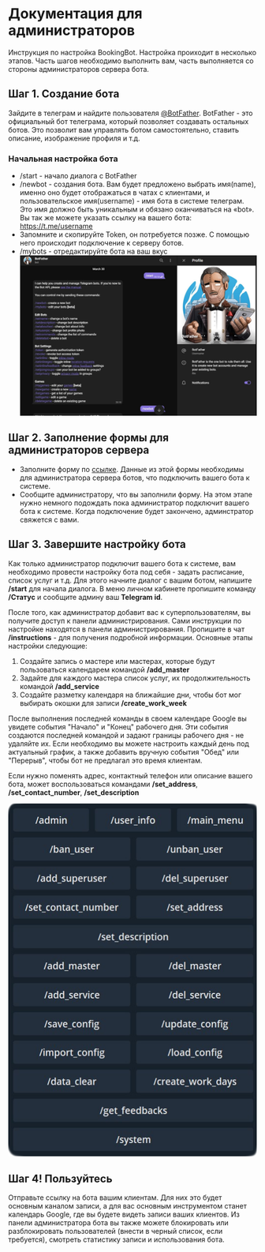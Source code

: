 Документация для администраторов
========================
Инструкция по настройка BookingBot. Настройка проиходит в несколько этапов. Часть шагов необходимо выполнить вам, часть выполняется со стороны администраторов сервера бота.

## Шаг 1. Создание бота
Зайдите в телеграм и найдите пользователя [@BotFather](https://telegram.me/botfather). BotFather - это официальный бот телеграма, который позволяет создавать остальных ботов. Это позволит вам управлять ботом самостоятельно, ставить описание, изображение профиля и т.д.  
### Начальная настройка бота
* /start - начало диалога с BotFather
* /newbot - создания бота. Вам будет предложено выбрать имя(name), именно оно будет отображаться в чатах с клиентами, и пользовательское имя(username) - имя бота в системе телеграм. Это имя должно быть уникальным и обязано оканчиваться на «bot». Вы так же можете указать ссылку на вашего бота: https://t.me/username
* Запомните и скопируйте Token, он потребуется позже. С помощью него происходит подключение к серверу ботов.
* /mybots - отредактируйте бота на ваш вкус 
![FatherBot](https://github.com/Mnedo/BookBot_documentation/blob/main/images/FatherBot.jpg)
## Шаг 2. Заполнение формы для администраторов сервера
* Заполните форму по [ссылке](https://forms.gle/3EoRpNjLX1kwnNKz7). Данные из этой формы необходимы для администратора сервера ботов, что подключить вашего бота к системе.  
* Сообщите администратору, что вы заполнили форму. На этом этапе нужно немного подождать пока администратор подключит вашего бота к системе. Когда подключение будет закончено, админстратор свяжется с вами.
## Шаг 3. Завершите настройку бота
Как только администратор подключит вашего бота к системе, вам необходимо провести настройку бота под себя - задать расписание, список услуг и т.д.
Для этого начните диалог с вашим ботом, напишите **/start** для начала диалога. В меню личном кабинете пропишите команду **/Статус** и сообщите админу ваш **Telegram id**.

После того, как администратор добавит вас к суперпользователям, вы получите доступ к панели администрирования. 
Сами инструкции по настройке находятся в панели администрирования. Пропишите в чат **/instructions** - для получения подробной информации. Основные этапы настройки следующие:
1. Создайте запись о мастере или мастерах, которые будут пользоваться календарем командой **/add_master**
2. Задайте для каждого мастера список услуг, их продолжительность командой  **/add_service**
3. Создайте разметку календаря на ближайшие дни, чтобы бот мог выбирать окошки для записи **/create_work_week**

После выполнения последней команды в своем календаре Google вы увидете события "Начало" и "Конец" рабочего дня. Эти события создаются последней командой и задают границы рабочего дня - не удаляйте их. Если необходимо вы можете настроить каждый день под актуальный график, а также добавить вручную события "Обед" или "Перерыв", чтобы бот не предлагал это время клиентам.

Если нужно поменять адрес, контактный телефон или описание вашего бота, может воспользоваться командами **/set_address**, **/set_contact_number**, **/set_description**


![AdminPanel](https://github.com/Mnedo/BookBot_documentation/blob/main/images/admin.png)
## Шаг 4! Пользуйтесь ##
Отправьте ссылку на бота вашим клиентам. Для них это будет основным каналом записи, а для вас основным инструментом станет календарь Google, где вы будете видеть записи ваших клиентов.
Из панели администратора бота вы также можете блокировать или разблокировать пользователей (внести в черный список, если требуется), смотреть статистику записи и использования бота.
